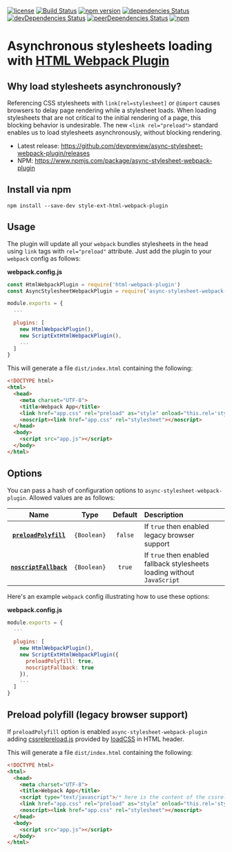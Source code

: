 [![license](https://img.shields.io/github/license/devpreview/async-stylesheet-webpack-plugin.svg)](https://github.com/devpreview/async-stylesheet-webpack-plugin/blob/master/LICENSE)
[![Build Status](https://travis-ci.org/devpreview/async-stylesheet-webpack-plugin.svg?branch=master)](https://travis-ci.org/devpreview/async-stylesheet-webpack-plugin)
[![npm version](https://badge.fury.io/js/async-stylesheet-webpack-plugin.svg)](https://www.npmjs.com/package/async-stylesheet-webpack-plugin)
[![dependencies Status](https://david-dm.org/devpreview/async-stylesheet-webpack-plugin/status.svg)](https://david-dm.org/devpreview/async-stylesheet-webpack-plugin)
[![devDependencies Status](https://david-dm.org/devpreview/async-stylesheet-webpack-plugin/dev-status.svg)](https://david-dm.org/devpreview/async-stylesheet-webpack-plugin?type=dev)
[![peerDependencies Status](https://david-dm.org/devpreview/async-stylesheet-webpack-plugin/peer-status.svg)](https://david-dm.org/devpreview/async-stylesheet-webpack-plugin?type=peer)
[![npm](https://img.shields.io/npm/dt/async-stylesheet-webpack-plugin.svg)](https://github.com/devpreview/async-stylesheet-webpack-plugin/releases)

# Asynchronous stylesheets loading with [HTML Webpack Plugin](https://webpack.js.org/plugins/html-webpack-plugin/)

## Why load stylesheets asynchronously?
Referencing CSS stylesheets with `link[rel=stylesheet]` or `@import` causes browsers to delay page rendering while a stylesheet loads. When loading stylesheets that are not critical to the initial rendering of a page, this blocking behavior is undesirable. The new `<link rel="preload">` standard enables us to load stylesheets asynchronously, without blocking rendering.

* Latest release: https://github.com/devpreview/async-stylesheet-webpack-plugin/releases
* NPM: https://www.npmjs.com/package/async-stylesheet-webpack-plugin

## Install via npm
```
npm install --save-dev style-ext-html-webpack-plugin
```

## Usage
The plugin will update all your `webpack` bundles stylesheets in the head using `link` tags with `rel="preload"` attribute.
Just add the plugin to your `webpack` config as follows:

**webpack.config.js**
```js
const HtmlWebpackPlugin = require('html-webpack-plugin')
const AsyncStylesheetWebpackPlugin = require('async-stylesheet-webpack-plugin');

module.exports = {
  ...
  
  plugins: [
    new HtmlWebpackPlugin(),
    new ScriptExtHtmlWebpackPlugin(),
    ...
  ]
}
```

This will generate a file `dist/index.html` containing the following:

```html
<!DOCTYPE html>
<html>
  <head>
    <meta charset="UTF-8">
    <title>Webpack App</title>
    <link href="app.css" rel="preload" as="style" onload="this.rel='stylesheet';">
    <noscript><link href="app.css" rel="stylesheet"></noscript>
  </head>
  <body>
    <script src="app.js"></script>
  </body>
</html>
```

## Options
You can pass a hash of configuration options to `async-stylesheet-webpack-plugin`. Allowed values are as follows:

|Name|Type|Default|Description|
|:--:|:--:|:-----:|:----------|
|**[`preloadPolyfill`](#)**|`{Boolean}`|`false`|If `true` then enabled legacy browser support|
|**[`noscriptFallback`](#)**|`{Boolean}`|`true`|If `true` then enabled fallback stylesheets loading without `JavaScript`|

Here's an example `webpack` config illustrating how to use these options:

**webpack.config.js**
```js
module.exports = {
  ...
  
  plugins: [
    new HtmlWebpackPlugin(),
    new ScriptExtHtmlWebpackPlugin({
      preloadPolyfill: true,
      noscriptFallback: true
    }),
    ...
  ]
}
```

## Preload polyfill (legacy browser support)
If `preloadPolyfill` option is enabled `async-stylesheet-webpack-plugin` adding [cssrelpreload.js](https://github.com/filamentgroup/loadCSS/blob/master/src/cssrelpreload.js) provided by [loadCSS](https://github.com/filamentgroup/loadCSS) in HTML header.

This will generate a file `dist/index.html` containing the following:

```html
<!DOCTYPE html>
<html>
  <head>
    <meta charset="UTF-8">
    <title>Webpack App</title>
    <script type="text/javascript">/* here is the content of the cssrelpreload.js */</script>
    <link href="app.css" rel="preload" as="style" onload="this.rel='stylesheet';">
    <noscript><link href="app.css" rel="stylesheet"></noscript>
  </head>
  <body>
    <script src="app.js"></script>
  </body>
</html>
```
